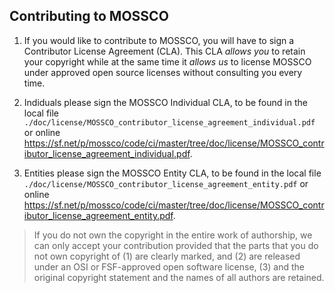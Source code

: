 <!--
SPDX-FileCopyrightText 2021-2022 Helmholtz-Zentrum Hereon
SPDX-FileCopyrightText 2013-2021 Helmholtz-Zentrum Geesthacht
SPDX-License-Identifier: CC0-1.0
SPDX-FileContributor Carsten Lemmen <carsten.lemmen@hereon.de
-->

## Contributing to MOSSCO

1. If you would like to contribute to MOSSCO, you will have to sign a Contributor
  License Agreement (CLA).  This CLA *allows you* to retain your copyright while
  at the same time it *allows us* to license MOSSCO under approved open source
  licenses without consulting you every time.

2. Indiduals please sign the MOSSCO Individual CLA, to be found in the local file
  `./doc/license/MOSSCO_contributor_license_agreement_individual.pdf` or online
  <https://sf.net/p/mossco/code/ci/master/tree/doc/license/MOSSCO_contributor_license_agreement_individual.pdf>.

3. Entities please sign the MOSSCO Entity CLA, to be found in the local file
  `./doc/license/MOSSCO_contributor_license_agreement_entity.pdf` or online
  <https://sf.net/p/mossco/code/ci/master/tree/doc/license/MOSSCO_contributor_license_agreement_entity.pdf>.

> If you do not own the copyright in the entire work of authorship, we can only
accept your contribution provided that the parts that you do not own copyright
of (1) are clearly marked, and (2) are released under an OSI or FSF-approved
open software license, (3) and the original copyright statement and the names
of all authors are retained.
